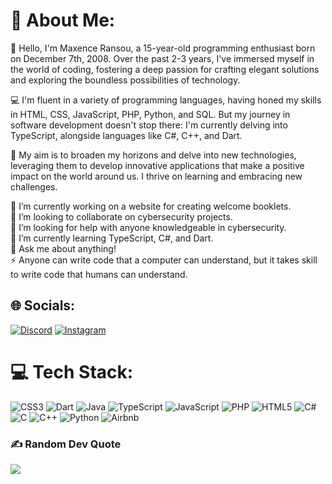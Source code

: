 # 💫 About Me:
👋 Hello, I'm Maxence Ransou, a 15-year-old programming enthusiast born on December 7th, 2008. Over the past 2-3 years, I've immersed myself in the world of coding, fostering a deep passion for crafting elegant solutions and exploring the boundless possibilities of technology.

💻 I'm fluent in a variety of programming languages, having honed my skills in HTML, CSS, JavaScript, PHP, Python, and SQL. But my journey in software development doesn't stop there: I'm currently delving into TypeScript, alongside languages like C#, C++, and Dart.

🚀 My aim is to broaden my horizons and delve into new technologies, leveraging them to develop innovative applications that make a positive impact on the world around us. I thrive on learning and embracing new challenges.

🔭 I’m currently working on a website for creating welcome booklets.<br>👯 I’m looking to collaborate on cybersecurity projects.<br>🤝 I’m looking for help with anyone knowledgeable in cybersecurity.<br>🌱 I’m currently learning TypeScript, C#, and Dart.<br>💬 Ask me about anything!<br>⚡ Anyone can write code that a computer can understand, but it takes skill to write code that humans can understand.


## 🌐 Socials:
[![Discord](https://img.shields.io/badge/Discord-%237289DA.svg?logo=discord&logoColor=white)](https://discord.gg/maxence.rns) [![Instagram](https://img.shields.io/badge/Instagram-%23E4405F.svg?logo=Instagram&logoColor=white)](https://instagram.com/maxence.rns)

# 💻 Tech Stack:
![CSS3](https://img.shields.io/badge/css3-%231572B6.svg?style=for-the-badge&logo=css3&logoColor=white) ![Dart](https://img.shields.io/badge/dart-%230175C2.svg?style=for-the-badge&logo=dart&logoColor=white) ![Java](https://img.shields.io/badge/java-%23ED8B00.svg?style=for-the-badge&logo=openjdk&logoColor=white) ![TypeScript](https://img.shields.io/badge/typescript-%23007ACC.svg?style=for-the-badge&logo=typescript&logoColor=white) ![JavaScript](https://img.shields.io/badge/javascript-%23323330.svg?style=for-the-badge&logo=javascript&logoColor=%23F7DF1E) ![PHP](https://img.shields.io/badge/php-%23777BB4.svg?style=for-the-badge&logo=php&logoColor=white) ![HTML5](https://img.shields.io/badge/html5-%23E34F26.svg?style=for-the-badge&logo=html5&logoColor=white) ![C#](https://img.shields.io/badge/c%23-%23239120.svg?style=for-the-badge&logo=csharp&logoColor=white) ![C](https://img.shields.io/badge/c-%2300599C.svg?style=for-the-badge&logo=c&logoColor=white) ![C++](https://img.shields.io/badge/c++-%2300599C.svg?style=for-the-badge&logo=c%2B%2B&logoColor=white) ![Python](https://img.shields.io/badge/python-3670A0?style=for-the-badge&logo=python&logoColor=ffdd54) ![Airbnb](https://img.shields.io/badge/Airbnb-%23ff5a5f.svg?style=for-the-badge&logo=Airbnb&logoColor=white)

### ✍️ Random Dev Quote
![](https://quotes-github-readme.vercel.app/api?type=horizontal&theme=dark)


<!-- Proudly created with GPRM ( https://gprm.itsvg.in ) -->
